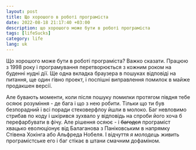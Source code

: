 ```yaml
---
layout: post
title: Що хорошого в роботі програміста
date: 2022-08-18 21:17:40 +03:00
description: що хорошого може бути в роботі програміста
tags: [lifeSucks]
category: life
lang: uk
---
```


Що хорошого може бути в роботі програміста?
Важко сказати. Працюю з 1998 року і програмування перетворюється з кожним роком на буденні нудні дії.
Ще одна вкладка браузера в пошуках відповіді на питання, ще один гівно проект, і поспішні виправлення помилок в майже продакшен версії. 

Але бувають моменти, коли після пошуку помилки протягом півдня тебе осяює розуміння - де бага і що з нею робити.
Тільки що ти був безпорадний і всі поради стековерфлоу йшли в молоко.
Баг невловимо стрибав по коду і шкірився зухвало у відповідь на спроби його хоча б перефарбувати в фічу.
Але рішення осяює - і ~~багодєл~~ програміст хвацько еволюціонує від Балаганова з Паніковським в напрямку Стівена Хокінга або Альфреда Нобеля.
І відчуття _я молодець_  живить програмістське его і баг стікає в штани смачним дофаміном.